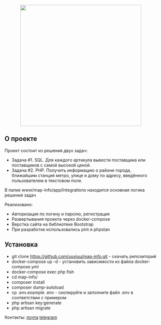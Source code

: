 <p align="center"><a href="https://laravel.com" target="_blank"><img src="https://raw.githubusercontent.com/laravel/art/master/logo-lockup/5%20SVG/2%20CMYK/1%20Full%20Color/laravel-logolockup-cmyk-red.svg" width="400"></a></p>

## О проекте

Проект состоит из решения двух задач: 
- Задача #1. SQL. Для каждого артикула вывести поставщика или поставщиков с самой высокой ценой.
- Задача #2. PHP. Получить информацию о районе города, ближайшим станция метро, улице и дому по адресу,
  введённого пользователем в текстовом поле.

В папке www/map-info/app/Integrations находится основная логика решения задач

Реализовано:
- Авторизация по логину и паролю, регистрация
- Развертывания проекта через docker-compose
- Верстка сайта на библиотеке Bootstrap
- При разработке использовались pint и phpstan

## Установка

- git clone https://github.com/uuviuu/map-info.git - скачать репозиторий
- docker-compose up -d - установить зависимости из файла docker-compose.yml
- docker-compose exec php fish
- cd map-info/
- composer install
- composer dump-autoload
- cp .env.example .env - скопируйте и заполните файл .env в соответствии с примером
- php artisan key:generate
- php artisan migrate

Контакты:
[почта](mailto:my.test.laravel.message@gmail.com)
[telegram](https://t.me/uuviuu)